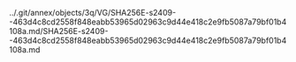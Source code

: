 ../.git/annex/objects/3q/VG/SHA256E-s2409--463d4c8cd2558f848eabb53965d02963c9d44e418c2e9fb5087a79bf01b4108a.md/SHA256E-s2409--463d4c8cd2558f848eabb53965d02963c9d44e418c2e9fb5087a79bf01b4108a.md